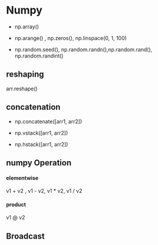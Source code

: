 # Numpy

- np.array()

- np.arange() , np.zeros(), np.linspace(0, 1, 100)

- np.random.seed(), np.random.randn(),np.random.rand(), np.random.randint()

## reshaping

arr.reshape()


## concatenation

- np.concatenate([arr1, arr2])

- np.vstack([arr1, arr2])

- np.hstack([arr1, arr2])

## numpy Operation

#### elementwise

v1 + v2 , v1 - v2, v1 * v2, v1 / v2

#### product 

v1 @ v2

## Broadcast




